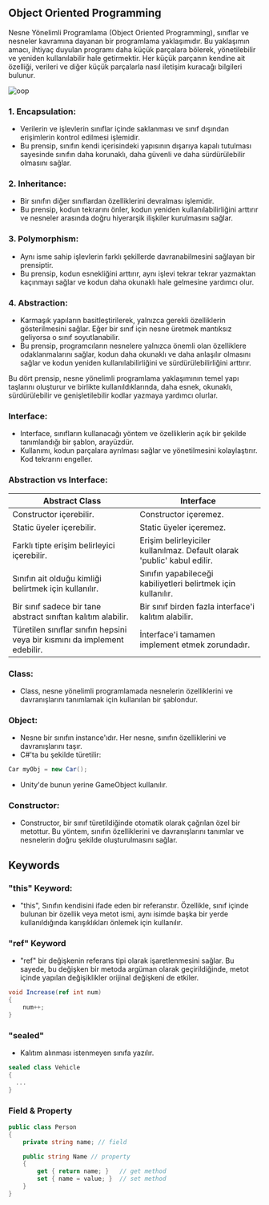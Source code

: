 ## Object Oriented Programming

Nesne Yönelimli Programlama (Object Oriented Programming), sınıflar ve nesneler kavramına dayanan bir programlama yaklaşımıdır. Bu yaklaşımın amacı, ihtiyaç duyulan programı daha küçük parçalara bölerek, yönetilebilir ve yeniden kullanılabilir hale getirmektir. Her küçük parçanın kendine ait özelliği, verileri ve diğer küçük parçalarla nasıl iletişim kuracağı bilgileri bulunur.

![oop](https://user-images.githubusercontent.com/78081616/230722329-8b5bec82-2b3b-484f-b510-cf0d47186b2b.png)

### 1. Encapsulation:
- Verilerin ve işlevlerin sınıflar içinde saklanması ve sınıf dışından erişimlerin kontrol edilmesi işlemidir.
- Bu prensip, sınıfın kendi içerisindeki yapısının dışarıya kapalı tutulması sayesinde sınıfın daha korunaklı, daha güvenli ve daha sürdürülebilir olmasını sağlar.

### 2. Inheritance:
- Bir sınıfın diğer sınıflardan özelliklerini devralması işlemidir.
- Bu prensip, kodun tekrarını önler, kodun yeniden kullanılabilirliğini arttırır ve nesneler arasında doğru hiyerarşik ilişkiler kurulmasını sağlar.

### 3. Polymorphism:
- Aynı isme sahip işlevlerin farklı şekillerde davranabilmesini sağlayan bir prensiptir.
- Bu prensip, kodun esnekliğini arttırır, aynı işlevi tekrar tekrar yazmaktan kaçınmayı sağlar ve kodun daha okunaklı hale gelmesine yardımcı olur.

### 4. Abstraction:
- Karmaşık yapıların basitleştirilerek, yalnızca gerekli özelliklerin gösterilmesini sağlar. Eğer bir sınıf için nesne üretmek mantıksız geliyorsa o sınıf soyutlanabilir.
- Bu prensip, programcıların nesnelere yalnızca önemli olan özelliklere odaklanmalarını sağlar, kodun daha okunaklı ve daha anlaşılır olmasını sağlar ve kodun yeniden kullanılabilirliğini ve sürdürülebilirliğini arttırır.

Bu dört prensip, nesne yönelimli programlama yaklaşımının temel yapı taşlarını oluşturur ve birlikte kullanıldıklarında, daha esnek, okunaklı, sürdürülebilir ve genişletilebilir kodlar yazmaya yardımcı olurlar.

### Interface:
- Interface, sınıfların kullanacağı yöntem ve özelliklerin açık bir şekilde tanımlandığı bir şablon, arayüzdür.
- Kullanımı, kodun parçalara ayrılması sağlar ve yönetilmesini kolaylaştırır. Kod tekrarını engeller.

### Abstraction vs Interface:
| Abstract Class                          | Interface                                |
| ---------------------------------------| ---------------------------------------- |
| Constructor içerebilir.                | Constructor içeremez.                    |
| Static üyeler içerebilir.               | Static üyeler içeremez.                   |
| Farklı tipte erişim belirleyici içerebilir. | Erişim belirleyiciler kullanılmaz. Default olarak 'public' kabul edilir. |
| Sınıfın ait olduğu kimliği belirtmek için kullanılır. | Sınıfın yapabileceği kabiliyetleri belirtmek için kullanılır. |
| Bir sınıf sadece bir tane abstract sınıftan kalıtım alabilir. | Bir sınıf birden fazla interface'i kalıtım alabilir. |
| Türetilen sınıflar sınıfın hepsini veya bir kısmını da implement edebilir. | İnterface'i tamamen implement etmek zorundadır. |

### Class:
- Class, nesne yönelimli programlamada nesnelerin özelliklerini ve davranışlarını tanımlamak için kullanılan bir şablondur. 

### Object:
- Nesne bir sınıfın instance'ıdır. Her nesne, sınıfın özelliklerini ve davranışlarını taşır.
- C#'ta bu şekilde türetilir:
~~~csharp
Car myObj = new Car(); 
~~~
- Unity'de bunun yerine GameObject kullanılır.

### Constructor:
- Constructor, bir sınıf türetildiğinde otomatik olarak çağrılan özel bir metottur. Bu yöntem, sınıfın özelliklerini ve davranışlarını tanımlar ve nesnelerin doğru şekilde oluşturulmasını sağlar.

## Keywords
### "this" Keyword:
- "this", Sınıfın kendisini ifade eden bir referanstır. Özellikle, sınıf içinde bulunan bir özellik veya metot ismi, aynı isimde başka bir yerde kullanıldığında karışıklıkları önlemek için kullanılır.

### "ref" Keyword
- "ref" bir değişkenin referans tipi olarak işaretlenmesini sağlar. Bu sayede, bu değişken bir metoda argüman olarak geçirildiğinde, metot içinde yapılan değişiklikler orijinal değişkeni de etkiler.
~~~csharp
void Increase(ref int num)
{
    num++;
}
~~~

### "sealed"
- Kalıtım alınması istenmeyen sınıfa yazılır.
~~~csharp
sealed class Vehicle 
{
  ...
}
~~~

### Field & Property
~~~csharp
public class Person 
{
    private string name; // field

    public string Name // property
    {
        get { return name; }   // get method
        set { name = value; }  // set method
    }
}
~~~
